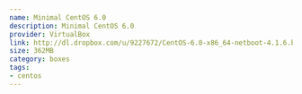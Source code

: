 ```yaml
---
name: Minimal CentOS 6.0
description: Minimal CentOS 6.0
provider: VirtualBox
link: http://dl.dropbox.com/u/9227672/CentOS-6.0-x86_64-netboot-4.1.6.box
size: 362MB
category: boxes
tags:
- centos
---
```


